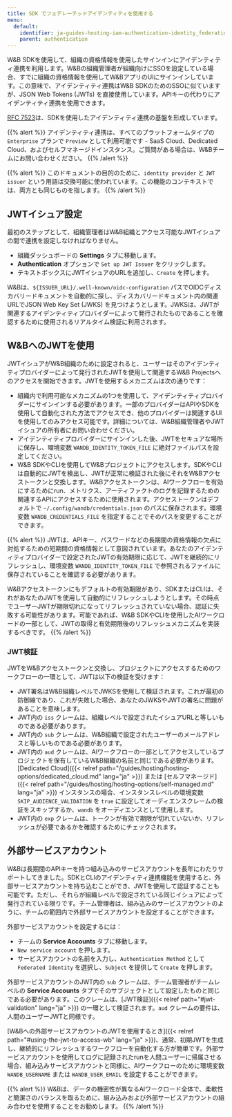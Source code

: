 ```yaml
---
title: SDK でフェデレーテッドアイデンティティを使用する
menu:
  default:
    identifier: ja-guides-hosting-iam-authentication-identity_federation
    parent: authentication
---
```


W&B SDKを使用して、組織の資格情報を使用したサインインにアイデンティティ連携を利用します。W&Bの組織管理者が組織向けにSSOを設定している場合、すでに組織の資格情報を使用してW&BアプリのUIにサインインしています。この意味で、アイデンティティ連携はW&B SDKのためのSSOに似ていますが、JSON Web Tokens (JWTs) を直接使用しています。APIキーの代わりにアイデンティティ連携を使用できます。

[RFC 7523](https://datatracker.ietf.org/doc/html/rfc7523)は、SDKを使用したアイデンティティ連携の基盤を形成しています。

{{% alert %}}
アイデンティティ連携は、すべてのプラットフォームタイプの `Enterprise` プランで `Preview` として利用可能です - SaaS Cloud、Dedicated Cloud、およびセルフマネージドインスタンス。ご質問がある場合は、W&Bチームにお問い合わせください。
{{% /alert %}}

{{% alert %}}
このドキュメントの目的のために、`identity provider` と `JWT issuer` という用語は交換可能に使われています。この機能のコンテキストでは、両方とも同じものを指します。
{{% /alert %}}

## JWTイシュア設定

最初のステップとして、組織管理者はW&B組織とアクセス可能なJWTイシュアの間で連携を設定しなければなりません。

* 組織ダッシュボードの **Settings** タブに移動します。
* **Authentication** オプションで `Set up JWT Issuer` をクリックします。
* テキストボックスにJWTイシュアのURLを追加し、`Create` を押します。

W&Bは、`${ISSUER_URL}/.well-known/oidc-configuration` パスでOIDCディスカバリードキュメントを自動的に探し、ディスカバリードキュメント内の関連URLでJSON Web Key Set (JWKS) を見つけようとします。JWKSは、JWTが関連するアイデンティティプロバイダーによって発行されたものであることを確認するために使用されるリアルタイム検証に利用されます。

## W&BへのJWTを使用

JWTイシュアがW&B組織のために設定されると、ユーザーはそのアイデンティティプロバイダーによって発行されたJWTを使用して関連するW&B Projectsへのアクセスを開始できます。JWTを使用するメカニズムは次の通りです：

* 組織内で利用可能なメカニズムの1つを使用して、アイデンティティプロバイダーにサインインする必要があります。一部のプロバイダーはAPIやSDKを使用して自動化された方法でアクセスでき、他のプロバイダーは関連するUIを使用してのみアクセス可能です。詳細については、W&B組織管理者やJWTイシュアの所有者にお問い合わせください。
* アイデンティティプロバイダーにサインインした後、JWTをセキュアな場所に保存し、環境変数 `WANDB_IDENTITY_TOKEN_FILE` に絶対ファイルパスを設定してください。
* W&B SDKやCLIを使用してW&Bプロジェクトにアクセスします。SDKやCLIは自動的にJWTを検出し、JWTが正常に検証された後にそれをW&Bアクセストークンと交換します。W&Bアクセストークンは、AIワークフローを有効にするためにrun、メトリクス、アーティファクトのログを記録するための関連するAPIにアクセスするために使用されます。アクセストークンはデフォルトで `~/.config/wandb/credentials.json` のパスに保存されます。環境変数 `WANDB_CREDENTIALS_FILE` を指定することでそのパスを変更することができます。

{{% alert %}}
JWTは、APIキー、パスワードなどの長期間の資格情報の欠点に対処するための短期間の資格情報として意図されています。あなたのアイデンティティプロバイダーで設定されたJWTの有効期限に応じて、JWTを継続的にリフレッシュし、環境変数 `WANDB_IDENTITY_TOKEN_FILE` で参照されるファイルに保存されていることを確認する必要があります。

W&Bアクセストークンにもデフォルトの有効期限があり、SDKまたはCLIは、それがあなたのJWTを使用して自動的にリフレッシュしようとします。その時点でユーザーJWTが期限切れになってリフレッシュされていない場合、認証に失敗する可能性があります。可能であれば、W&B SDKやCLIを使用したAIワークロードの一部として、JWTの取得と有効期限後のリフレッシュメカニズムを実装するべきです。
{{% /alert %}}

### JWT検証

JWTをW&Bアクセストークンと交換し、プロジェクトにアクセスするためのワークフローの一環として、JWTは以下の検証を受けます：

* JWT署名はW&B組織レベルでJWKSを使用して検証されます。これが最初の防御線であり、これが失敗した場合、あなたのJWKSやJWTの署名に問題があることを意味します。
* JWT内の `iss` クレームは、組織レベルで設定されたイシュアURLと等しいものである必要があります。
* JWT内の `sub` クレームは、W&B組織で設定されたユーザーのメールアドレスと等しいものである必要があります。
* JWT内の `aud` クレームは、AIワークフローの一部としてアクセスしているプロジェクトを保有しているW&B組織の名前と同じである必要があります。[Dedicated Cloud]({{< relref path="/guides/hosting/hosting-options/dedicated_cloud.md" lang="ja" >}}) または [セルフマネージド]({{< relref path="/guides/hosting/hosting-options/self-managed.md" lang="ja" >}}) インスタンスの場合、インスタンスレベルの環境変数 `SKIP_AUDIENCE_VALIDATION` を `true` に設定してオーディエンスクレームの検証をスキップするか、`wandb` をオーディエンスとして使用します。
* JWT内の `exp` クレームは、トークンが有効で期限が切れていないか、リフレッシュが必要であるかを確認するためにチェックされます。

## 外部サービスアカウント

W&Bは長期間のAPIキーを持つ組み込みのサービスアカウントを長年にわたりサポートしてきました。SDKとCLIのアイデンティティ連携機能を使用すると、外部サービスアカウントを持ち込むことができ、JWTを使用して認証することも可能です。ただし、それらが組織レベルで設定されている同じイシュアによって発行されている限りです。チーム管理者は、組み込みのサービスアカウントのように、チームの範囲内で外部サービスアカウントを設定することができます。

外部サービスアカウントを設定するには：

* チームの **Service Accounts** タブに移動します。
* `New service account` を押します。
* サービスアカウントの名前を入力し、`Authentication Method` として `Federated Identity` を選択し、`Subject` を提供して `Create` を押します。

外部サービスアカウントのJWT内の `sub` クレームは、チーム管理者がチームレベルの **Service Accounts** タブでそのサブジェクトとして設定したものと同じである必要があります。このクレームは、[JWT検証]({{< relref path="#jwt-validation" lang="ja" >}}) の一環として検証されます。`aud` クレームの要件は、人間のユーザーJWTと同様です。

[W&Bへの外部サービスアカウントのJWTを使用するとき]({{< relref path="#using-the-jwt-to-access-wb" lang="ja" >}})、通常、初期JWTを生成し、継続的にリフレッシュするワークフローを自動化する方が簡単です。外部サービスアカウントを使用してログに記録されたrunを人間ユーザーに帰属させる場合、組み込みサービスアカウントと同様に、AIワークフローのために環境変数 `WANDB_USERNAME` または `WANDB_USER_EMAIL` を設定することができます。

{{% alert %}}
W&Bは、データの機密性が異なるAIワークロード全体で、柔軟性と簡潔さのバランスを取るために、組み込みおよび外部サービスアカウントの組み合わせを使用することをお勧めします。
{{% /alert %}}